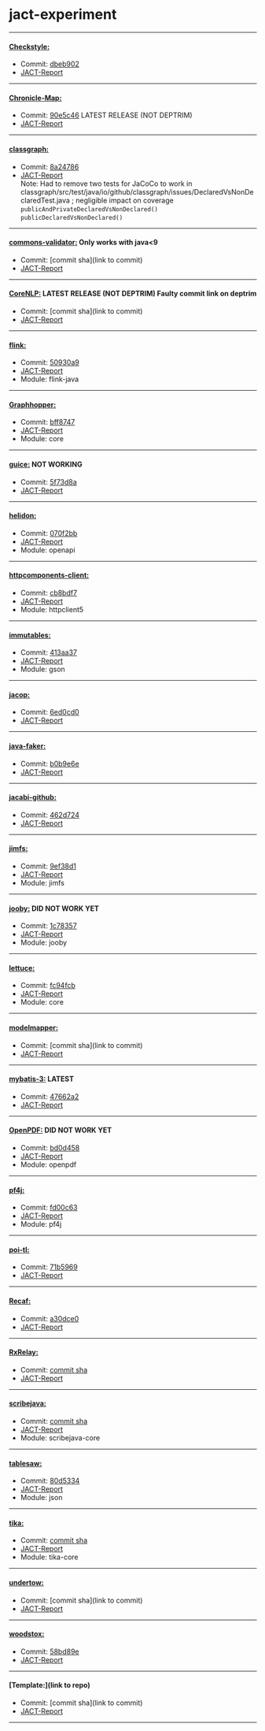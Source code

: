 # jact-experiment
---
#### [Checkstyle:](https://github.com/checkstyle/checkstyle)  
- Commit: [dbeb902](https://github.com/checkstyle/checkstyle/commit/dbeb9024c861ad11b194e40d8c6e08d7e6ec5122)  
- [JACT-Report](./checkstyle-jact-report/)
---

#### [Chronicle-Map:](https://github.com/OpenHFT/Chronicle-Map)
- Commit: [90e5c46](https://github.com/OpenHFT/Chronicle-Map/commit/608c6f9d1c8560522ead73aca856d994690e5c46) LATEST RELEASE (NOT DEPTRIM)
- [JACT-Report](./chronicle-map-jact-report/)
---


#### [classgraph:](https://github.com/classgraph/classgraph)  
- Commit: [8a24786](https://github.com/classgraph/classgraph/commit/92b644677964496fb841ba41bed52247f8a24786)  
- [JACT-Report](./classgraph-jact-report/)  
Note: Had to remove two tests for JaCoCo to work in classgraph/src/test/java/io/github/classgraph/issues/DeclaredVsNonDeclaredTest.java ; negligible impact on coverage
`publicAndPrivateDeclaredVsNonDeclared()`  
`publicDeclaredVsNonDeclared()`
---

#### [commons-validator:](https://github.com/apache/commons-validator)  Only works with java<9
- Commit: [commit sha](link to commit)  
- [JACT-Report](./template-jact-report/)

---
#### [CoreNLP:](https://github.com/stanfordnlp/CoreNLP)  LATEST RELEASE (NOT DEPTRIM) Faulty commit link on deptrim
- Commit: [commit sha](link to commit)  
- [JACT-Report](./template-jact-report/)

---
#### [flink:](https://github.com/apache/flink)  
- Commit: [50930a9](https://github.com/apache/flink/commit/eaffd227d853e0cdef03f1af5016e00f950930a9)  
- [JACT-Report](./flink-java-jact-report/)
- Module: flink-java

---
#### [Graphhopper:](https://github.com/graphhopper/graphhopper)  
- Commit: [bff8747](https://github.com/graphhopper/graphhopper/commit/6d3da37960f56aa6b9c4b1ffd77f70ebebff8747)  
- [JACT-Report](./graphhopper-core-jact-report/)
- Module: core

---
#### [guice:](https://github.com/google/guice) NOT WORKING
- Commit: [5f73d8a](https://github.com/google/guice/commit/b0ff10c8ec8911137451623a333d6daa65f73d8a)
- [JACT-Report](./template-jact-report/)

---
#### [helidon:](https://github.com/helidon-io/helidon)
- Commit: [070f2bb](https://github.com/helidon-io/helidon/commit/99cf5add9b4049581f08aae9eddaf0280070f2bb)
- [JACT-Report](./helidon-openapi-jact-report/)
- Module: openapi

---
#### [httpcomponents-client:](https://github.com/apache/httpcomponents-client)
- Commit: [cb8bdf7](https://github.com/apache/httpcomponents-client/commit/d8f702fb4d44c746bb0edf00643aa7139cb8bdf7)
- [JACT-Report](./httpcomponents-client-httpclient5-jact-report/)
- Module: httpclient5

---
#### [immutables:](https://github.com/immutables/immutables)
- Commit: [413aa37](https://github.com/immutables/immutables/commit/6e192030320eaf7a8b5f146c39ae5a17b413aa37)
- [JACT-Report](./immutables-gson-jact-report/)
- Module: gson

---
#### [jacop:](https://github.com/radsz/jacop)
- Commit: [6ed0cd0](https://github.com/radsz/jacop/commit/1a395e6add22caf79590fe9d1b2223bfb6ed0cd0)
- [JACT-Report](./jacop-jact-report/)

---
#### [java-faker:](https://github.com/DiUS/java-faker)
- Commit: [b0b9e6e](https://github.com/DiUS/java-faker/commit/e23d6067c8f83b335a037d24e6107a37eb0b9e6e)
- [JACT-Report](./java-faker-jact-report/)

---
#### [jacabi-github:](https://github.com/jcabi/jcabi-github)
- Commit: [462d724](https://github.com/jcabi/jcabi-github/commit/02f3ab93156349c2f66989ac675bd6292462d724)
- [JACT-Report](./jcabi-github-jact-report/)

---
#### [jimfs:](https://github.com/google/jimfs)
- Commit: [9ef38d1](https://github.com/google/jimfs/commit/3bc54fae2feb218dcf5427d2626720fc09ef38d1)
- [JACT-Report](./jimfs-jimfs-jact-report/)
- Module: jimfs

---
#### [jooby:](https://github.com/jooby-project/jooby) DID NOT WORK YET
- Commit: [1c78357](https://github.com/jooby-project/jooby/commit/4d7be54dad429b5aeb5266387df14b0781c78357)
- [JACT-Report](./template-jact-report/)
- Module: jooby

---
#### [lettuce:](https://github.com/redis/lettuce)
- Commit: [fc94fcb](https://github.com/redis/lettuce/commit/77c4ea587fdba73f688c95a481d2743b6fc94fcb)
- [JACT-Report](./lettuce-core-jact-report/)
- Module: core

---
#### [modelmapper:](https://github.com/modelmapper/modelmapper)
- Commit: [commit sha](link to commit)
- [JACT-Report](./template-jact-report/)

---
#### [mybatis-3:](https://github.com/mybatis/mybatis-3) LATEST
- Commit: [47662a2](https://github.com/mybatis/mybatis-3/commit/78bb677e2bf04b43386d3f1544cec51ff47662a2)
- [JACT-Report](./mybatis-3-jact-report/)

---
#### [OpenPDF:](https://github.com/LibrePDF/OpenPDF) DID NOT WORK YET
- Commit: [bd0d458](https://github.com/LibrePDF/OpenPDF/commit/0c9c4ca393b01444b7cb13bb1d12da202bd0d458)
- [JACT-Report](./template-jact-report/)
- Module: openpdf

---
#### [pf4j:](https://github.com/pf4j/pf4j)
- Commit: [fd00c63](https://github.com/pf4j/pf4j/commit/efaed93c10dd9d114335e2a344e8bca04fd00c63)
- [JACT-Report](./pf4j-pf4j-jact-report/)
- Module: pf4j

---
#### [poi-tl:](https://github.com/Sayi/poi-tl)
- Commit: [71b5969](https://github.com/Sayi/poi-tl/commit/5d5004311a406b7d5843be76322bf208071b5969)
- [JACT-Report](./poi-tl-jact-report/)

---
#### [Recaf:](https://github.com/Col-E/Recaf)
- Commit: [a30dce0](https://github.com/Col-E/Recaf/commit/c66f23801493bd866db757b0594c1fceaa30dce0)
- [JACT-Report](./recaf-jact-report/)

---
#### [RxRelay:](https://github.com/JakeWharton/RxRelay)
- Commit: [commit sha](https://github.com/JakeWharton/RxRelay/commit/e9fc1586192ca1ecdbc41ae39036cbf0d09428b5)
- [JACT-Report](./rxrelay-jact-report/)

---
#### [scribejava:](https://github.com/scribejava/scribejava)
- Commit: [commit sha](https://github.com/scribejava/scribejava/commit/763a959f7b05ba5b9d3dabb39c8cd6511299c419)
- [JACT-Report](./scribejava-core-jact-report/)
- Module: scribejava-core

---
#### [tablesaw:](https://github.com/jtablesaw/tablesaw)
- Commit: [80d5334](https://github.com/jtablesaw/tablesaw/commit/05823f66246ea191e62ad0658d2fed0b080d5334)
- [JACT-Report](./tablesaw-json-jact-report/)
- Module: json

---
#### [tika:](https://github.com/apache/tika)
- Commit: [commit sha](https://github.com/apache/tika/commit/41319f3c294b13de5342a80570b4540f7dd04a3e)
- [JACT-Report](./tika-core-jact-report/)
- Module: tika-core

---
#### [undertow:](https://github.com/undertow-io/undertow)
- Commit: [commit sha](link to commit)
- [JACT-Report](./template-jact-report/)

---
#### [woodstox:](https://github.com/FasterXML/woodstox)
- Commit: [58bd89e](https://github.com/FasterXML/woodstox/commit/e8f00401bebd103f62d51383ef53da2cd58bd89e)
- [JACT-Report](./woodstox-jact-report/)


---
#### [Template:](link to repo)  
- Commit: [commit sha](link to commit)  
- [JACT-Report](./template-jact-report/)
---